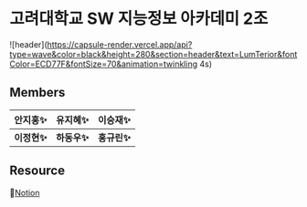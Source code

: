 # 고려대학교 SW 지능정보 아카데미 2조

![header](https://capsule-render.vercel.app/api?type=wave&color=black&height=280&section=header&text=LumTerior&fontColor=ECD77F&fontSize=70&animation=twinkling 4s)

## Members

| 안지홍✨ | 유지혜✨ | 이승재✨ |
|---|---|---|
| __이정현✨__ | __하동우✨__ | __홍규린✨__ |

## Resource

📄[Notion](https://www.notion.so/fenetre/2-94058050e52b422c88456d5acff4bea4)


